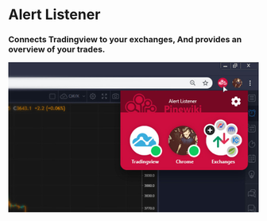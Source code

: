 # Alert Listener
### Connects Tradingview to your exchanges, And provides an overview of your trades.
![PREVIEW](https://raw.githubusercontent.com/PineWiki/Alert-Listener/master/Alert%20Listener%20Menu.jpg)

